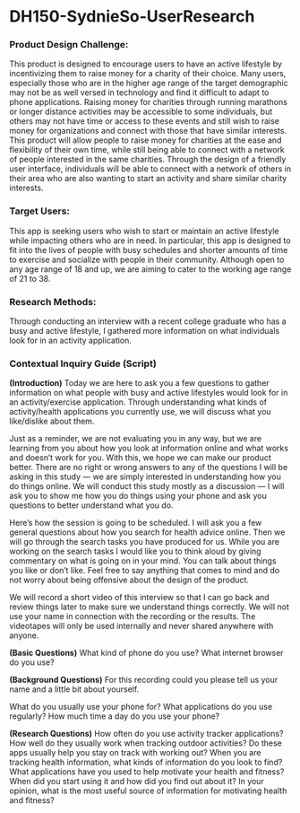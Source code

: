 # DH150-SydnieSo-UserResearch
### Product Design Challenge: 
This product is designed to encourage users to have an active lifestyle by incentivizing them to raise money for a charity of their choice. Many users, especially those who are in the higher age range of the target demographic may not be as well versed in technology and find it difficult to adapt to phone applications. Raising money for charities through running marathons or longer distance activities may be accessible to some individuals, but others may not have time or access to these events and still wish to raise money for organizations and connect with those that have similar interests. This product will allow people to raise money for charities at the ease and flexibility of their own time, while still being able to connect with a network of people interested in the same charities. Through the design of a friendly user interface, individuals will be able to connect with a network of others in their area who are also wanting to start an activity and share similar charity interests. 
### Target Users: 
This app is seeking users who wish to start or maintain an active lifestyle while impacting others who are in need. In particular, this app is designed to fit into the lives of people with busy schedules and shorter amounts of time to exercise and socialize with people in their community. Although open to any age range of 18 and up, we are aiming to cater to the working age range of 21 to 38. 
### Research Methods:
Through conducting an interview with a recent college graduate who has a busy and active lifestyle, I gathered more information on what individuals look for in an activity application. 

### Contextual Inquiry Guide (Script)
**(Introduction)** 
Today we are here to ask you a few questions to gather information on what people with busy and active lifestyles would look for in an activity/exercise application. Through understanding what kinds of activity/health applications you currently use, we will discuss what you like/dislike  about them. 

Just as a reminder, we are not evaluating you in any way, but we are learning from you about how you look at information online and what works and doesn’t work for you. With this, we hope we can make our product better. There are no right or wrong answers to any of the questions I will be asking in this study — we are simply interested in understanding how you do things online. We will conduct this study mostly as a discussion — I will ask you to show me how you do things using your phone and ask you questions to better understand what you do.

Here’s how the session is going to be scheduled. I will ask you a few general questions about how you search for health advice online. Then we will go through the search tasks you have produced for us. While you are working on the search tasks I would like you to think aloud by giving commentary on what is going on in your mind. You can talk about things you like or don’t like. Feel free to say anything that comes to mind and do not worry about being offensive about the design of the product.

We will record a short video of this interview so that I can go back and review things later to make sure we understand things correctly. We will not use your name in connection with the recording or the results. The videotapes will only be used internally and never shared anywhere with anyone.

**(Basic Questions)**
What kind of phone do you use?
What internet browser do you use?

**(Background Questions)**
For this recording could you please tell us your name and a little bit about yourself. 

What do you usually use your phone for? 
What applications do you use regularly? 
How much time a day do you use your phone?

**(Research Questions)**
How often do you use activity tracker applications?
How well do they usually work when tracking outdoor activities?
Do these apps usually help you stay on track with working out? 
When you are tracking health information, what kinds of information do you look to find?
What applications have you used to help motivate your health and fitness?
When did you start using it and how did you find out about it?
In your opinion, what is the most useful source of information for motivating health and fitness? 

